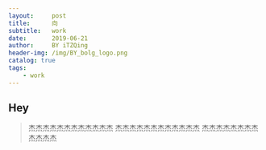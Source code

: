 ```yaml
---
layout:     post             
title:      向              
subtitle:   work
date:       2019-06-21
author:     BY iTZQing
header-img: /img/BY_bolg_logo.png
catalog: true
tags:
    - work
---
```


## Hey
>杰杰杰杰杰杰杰杰杰杰杰杰
杰杰杰杰杰杰杰杰杰杰杰杰
杰杰杰杰杰杰杰杰杰杰杰杰
